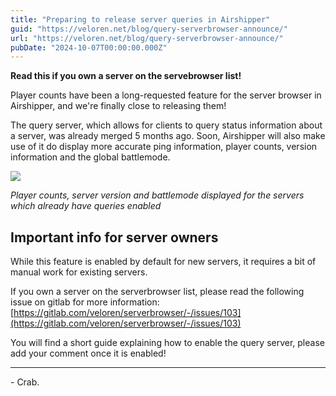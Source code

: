 ```yaml
---
title: "Preparing to release server queries in Airshipper"
guid: "https://veloren.net/blog/query-serverbrowser-announce/"
url: "https://veloren.net/blog/query-serverbrowser-announce/"
pubDate: "2024-10-07T00:00:00.000Z"
---
```


**Read this if you own a server on the servebrowser list!**

Player counts have been a long-requested feature for the server browser in Airshipper, and we're finally close to releasing them!

The query server, which allows for clients to query status information about a server, was already merged 5 months ago. Soon, Airshipper will also make use of it do display more accurate ping information, player counts, version information and the global battlemode.

![](https://s3.eu-central-2.wasabisys.com/veloren-blog/cdn/query-server-post/airshipper_screenshot.webp)

_Player counts, server version and battlemode displayed for the servers which already have queries enabled_

Important info for server owners
--------------------------------

While this feature is enabled by default for new servers, it requires a bit of manual work for existing servers.

If you own a server on the serverbrowser list, please read the following issue on gitlab for more information: [https://gitlab.com/veloren/serverbrowser/-/issues/103](https://gitlab.com/veloren/serverbrowser/-/issues/103)

You will find a short guide explaining how to enable the query server, please add your comment once it is enabled!

* * *

\- Crab.